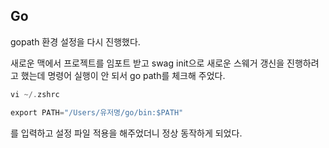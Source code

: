 ## Go
gopath 환경 설정을 다시 진행했다.

새로운 맥에서 프로젝트를 임포트 받고 swag init으로 새로운 스웨거 갱신을 진행하려고 했는데 명령어 실행이 안 되서 go path를 체크해 주었다.

```go
vi ~/.zshrc

export PATH="/Users/유저명/go/bin:$PATH"
```
를 입력하고 설정 파일 적용을 해주었더니 정상 동작하게 되었다.